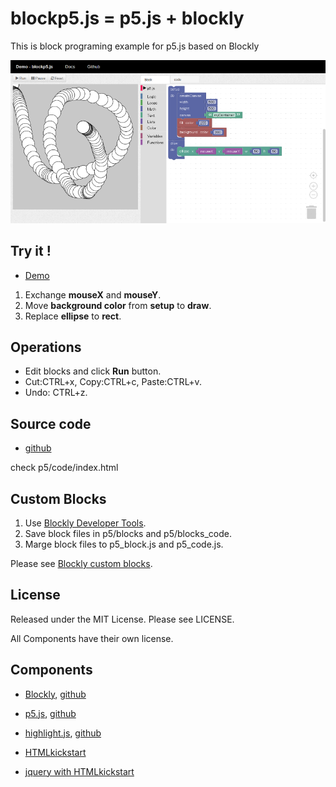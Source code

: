 # blockp5.js = p5.js + blockly

This is block programing example for p5.js based on Blockly

![screenshot](screenshot.png)


## Try it !

- [Demo](https://ycatch.github.io/blockp5.js/p5/code/)


1. Exchange **mouseX** and **mouseY**.
2. Move **background color** from **setup** to **draw**.
3. Replace **ellipse** to **rect**.


## Operations

- Edit blocks and click **Run** button.
- Cut:CTRL+x, Copy:CTRL+c, Paste:CTRL+v.
- Undo: CTRL+z.


## Source code

- [github](https://github.com/ycatch/blockp5.js)

check p5/code/index.html

## Custom Blocks

1. Use [Blockly Developer Tools](https://developers.google.com/blockly/guides/create-custom-blocks/blockly-developer-tools).
2. Save block files in p5/blocks and p5/blocks_code.
3. Marge block files to p5_block.js and p5_code.js.

Please see [Blockly custom blocks](https://developers.google.com/blockly/guides/create-custom-blocks/overview).


## License

Released under the MIT License. Please see LICENSE.

All Components have their own license.


## Components

- [Blockly](https://developers.google.com/blockly/), [github](https://github.com/google/blockly)

- [p5.js](https://p5js.org/), [github](https://github.com/processing/p5.js)

- [highlight.js](https://highlightjs.org/), [github](https://github.com/isagalaev/highlight.js)

- [HTMLkickstart](http://www.99lime.com/elements/)

- [jquery with HTMLkickstart](https://jquery.com/)
